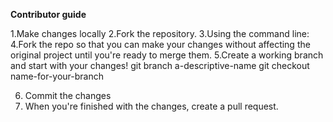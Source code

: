 **Contributor guide**

1.Make changes locally
2.Fork the repository.
3.Using the command line:
4.Fork the repo so that you can make your changes without affecting the original project until you're ready to merge them.
5.Create a working branch and start with your changes!
   git branch a-descriptive-name
   git checkout name-for-your-branch
   
6. Commit the changes 
7. When you're finished with the changes, create a pull request.
